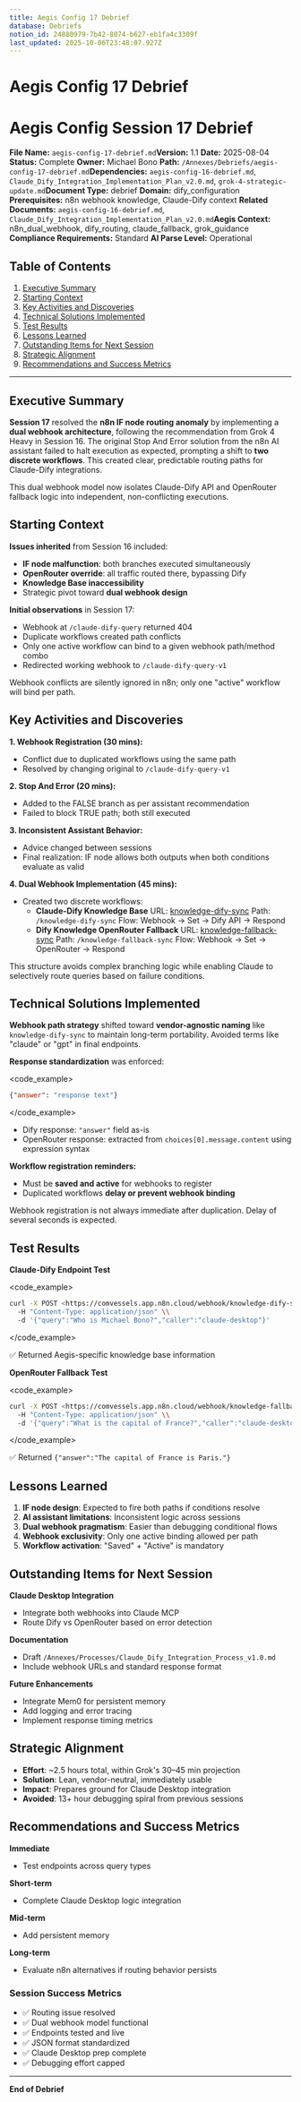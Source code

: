 ```yaml
---
title: Aegis Config 17 Debrief
database: Debriefs
notion_id: 24880979-7b42-8074-b627-eb1fa4c3309f
last_updated: 2025-10-06T23:48:07.927Z
---
```


# Aegis Config 17 Debrief


# Aegis Config Session 17 Debrief


**File Name:** `aegis-config-17-debrief.md`**Version:** 1.1
**Date:** 2025-08-04
**Status:** Complete
**Owner:** Michael Bono
**Path:** `/Annexes/Debriefs/aegis-config-17-debrief.md`**Dependencies:** `aegis-config-16-debrief.md`, `Claude_Dify_Integration_Implementation_Plan_v2.0.md`, `grok-4-strategic-update.md`**Document Type:** debrief
**Domain:** dify\_configuration
**Prerequisites:** n8n webhook knowledge, Claude-Dify context
**Related Documents:** `aegis-config-16-debrief.md`, `Claude_Dify_Integration_Implementation_Plan_v2.0.md`**Aegis Context:** n8n\_dual\_webhook, dify\_routing, claude\_fallback, grok\_guidance
**Compliance Requirements:** Standard
**AI Parse Level:** Operational


## Table of Contents

1. [Executive Summary](https://www.notion.so/240809797b4280f3ad50fd58d92c6fb4?v=240809797b42812e843c000c71be0678&p=248809797b428074b627eb1fa4c3309f&pm=s#executive-summary)
2. [Starting Context](https://www.notion.so/240809797b4280f3ad50fd58d92c6fb4?v=240809797b42812e843c000c71be0678&p=248809797b428074b627eb1fa4c3309f&pm=s#starting-context)
3. [Key Activities and Discoveries](https://www.notion.so/240809797b4280f3ad50fd58d92c6fb4?v=240809797b42812e843c000c71be0678&p=248809797b428074b627eb1fa4c3309f&pm=s#key-activities-and-discoveries)
4. [Technical Solutions Implemented](https://www.notion.so/240809797b4280f3ad50fd58d92c6fb4?v=240809797b42812e843c000c71be0678&p=248809797b428074b627eb1fa4c3309f&pm=s#technical-solutions-implemented)
5. [Test Results](https://www.notion.so/240809797b4280f3ad50fd58d92c6fb4?v=240809797b42812e843c000c71be0678&p=248809797b428074b627eb1fa4c3309f&pm=s#test-results)
6. [Lessons Learned](https://www.notion.so/240809797b4280f3ad50fd58d92c6fb4?v=240809797b42812e843c000c71be0678&p=248809797b428074b627eb1fa4c3309f&pm=s#lessons-learned)
7. [Outstanding Items for Next Session](https://www.notion.so/240809797b4280f3ad50fd58d92c6fb4?v=240809797b42812e843c000c71be0678&p=248809797b428074b627eb1fa4c3309f&pm=s#outstanding-items-for-next-session)
8. [Strategic Alignment](https://www.notion.so/240809797b4280f3ad50fd58d92c6fb4?v=240809797b42812e843c000c71be0678&p=248809797b428074b627eb1fa4c3309f&pm=s#strategic-alignment)
9. [Recommendations and Success Metrics](https://www.notion.so/240809797b4280f3ad50fd58d92c6fb4?v=240809797b42812e843c000c71be0678&p=248809797b428074b627eb1fa4c3309f&pm=s#recommendations-and-success-metrics)

---


## Executive Summary


**Session 17** resolved the **n8n IF node routing anomaly** by implementing a **dual webhook architecture**, following the recommendation from Grok 4 Heavy in Session 16. The original Stop And Error solution from the n8n AI assistant failed to halt execution as expected, prompting a shift to **two discrete workflows**. This created clear, predictable routing paths for Claude-Dify integrations.


<context>


This dual webhook model now isolates Claude-Dify API and OpenRouter fallback logic into independent, non-conflicting executions.


</context>


## Starting Context


**Issues inherited** from Session 16 included:

- **IF node malfunction**: both branches executed simultaneously
- **OpenRouter override**: all traffic routed there, bypassing Dify
- **Knowledge Base inaccessibility**
- Strategic pivot toward **dual webhook design**

**Initial observations** in Session 17:

- Webhook at `/claude-dify-query` returned 404
- Duplicate workflows created path conflicts
- Only one active workflow can bind to a given webhook path/method combo
- Redirected working webhook to `/claude-dify-query-v1`

<important>


Webhook conflicts are silently ignored in n8n; only one "active" workflow will bind per path.


</important>


## Key Activities and Discoveries


**1. Webhook Registration (30 mins):**

- Conflict due to duplicated workflows using the same path
- Resolved by changing original to `/claude-dify-query-v1`

**2. Stop And Error (20 mins):**

- Added to the FALSE branch as per assistant recommendation
- Failed to block TRUE path; both still executed

**3. Inconsistent Assistant Behavior:**

- Advice changed between sessions
- Final realization: IF node allows both outputs when both conditions evaluate as valid

**4. Dual Webhook Implementation (45 mins):**

- Created two discrete workflows:
    - **Claude-Dify Knowledge Base**
    URL: [knowledge-dify-sync](https://comvessels.app.n8n.cloud/workflow/ddJTatycoJgKSQkt)
    Path: `/knowledge-dify-sync`
    Flow: Webhook → Set → Dify API → Respond
    - **Dify Knowledge OpenRouter Fallback**
    URL: [knowledge-fallback-sync](https://comvessels.app.n8n.cloud/workflow/u4Cr7B9Ol4otmoP0)
    Path: `/knowledge-fallback-sync`
    Flow: Webhook → Set → OpenRouter → Respond

<thinking>


This structure avoids complex branching logic while enabling Claude to selectively route queries based on failure conditions.


</thinking>


## Technical Solutions Implemented


**Webhook path strategy** shifted toward **vendor-agnostic naming** like `knowledge-dify-sync` to maintain long-term portability. Avoided terms like "claude" or "gpt" in final endpoints.


**Response standardization** was enforced:


\<code\_example>


```json
{"answer": "response text"}
```


\</code\_example>

- Dify response: `"answer"` field as-is
- OpenRouter response: extracted from `choices[0].message.content` using expression syntax

**Workflow registration reminders:**

- Must be **saved and active** for webhooks to register
- Duplicated workflows **delay or prevent webhook binding**

<important>


Webhook registration is not always immediate after duplication. Delay of several seconds is expected.


</important>


## Test Results


**Claude-Dify Endpoint Test**


\<code\_example>


```bash
curl -X POST <https://comvessels.app.n8n.cloud/webhook/knowledge-dify-sync> \\
  -H "Content-Type: application/json" \\
  -d '{"query":"Who is Michael Bono?","caller":"claude-desktop"}'
```


\</code\_example>


<example>


✅ Returned Aegis-specific knowledge base information


</example>


**OpenRouter Fallback Test**


\<code\_example>


```bash
curl -X POST <https://comvessels.app.n8n.cloud/webhook/knowledge-fallback-sync> \\
  -H "Content-Type: application/json" \\
  -d '{"query":"What is the capital of France?","caller":"claude-desktop"}'
```


\</code\_example>


<example>


✅ Returned `{"answer":"The capital of France is Paris."}`


</example>


## Lessons Learned

1. **IF node design**: Expected to fire both paths if conditions resolve
2. **AI assistant limitations**: Inconsistent logic across sessions
3. **Dual webhook pragmatism**: Easier than debugging conditional flows
4. **Webhook exclusivity**: Only one active binding allowed per path
5. **Workflow activation**: "Saved" + "Active" is mandatory

## Outstanding Items for Next Session


**Claude Desktop Integration**

- Integrate both webhooks into Claude MCP
- Route Dify vs OpenRouter based on error detection

**Documentation**

- Draft `/Annexes/Processes/Claude_Dify_Integration_Process_v1.0.md`
- Include webhook URLs and standard response format

**Future Enhancements**

- Integrate Mem0 for persistent memory
- Add logging and error tracing
- Implement response timing metrics

## Strategic Alignment

- **Effort**: \~2.5 hours total, within Grok's 30–45 min projection
- **Solution**: Lean, vendor-neutral, immediately usable
- **Impact**: Prepares ground for Claude Desktop integration
- **Avoided**: 13+ hour debugging spiral from previous sessions

## Recommendations and Success Metrics


**Immediate**

- Test endpoints across query types

**Short-term**

- Complete Claude Desktop logic integration

**Mid-term**

- Add persistent memory

**Long-term**

- Evaluate n8n alternatives if routing behavior persists

### Session Success Metrics

- ✅ Routing issue resolved
- ✅ Dual webhook model functional
- ✅ Endpoints tested and live
- ✅ JSON format standardized
- ✅ Claude Desktop prep complete
- ✅ Debugging effort capped

---


**End of Debrief**

